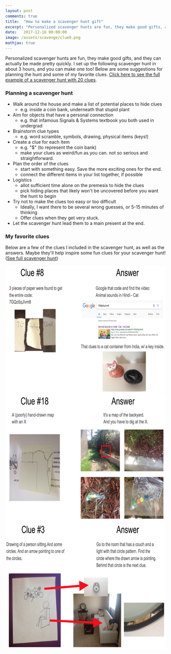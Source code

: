 ```yaml
---
layout: post
comments: true
title:  "How to make a scavenger hunt gift"
excerpt: "Personalized scavenger hunts are fun, they make good gifts, and they can actually be made pretty quickly. Here's some advice on how to make one, as well as a full example."
date:   2017-12-16 00:00:00
image: /assets/scavenge/clue8.png
mathjax: true
---
```


Personalized scavenger hunts are fun, they make good gifts, and they can actually be made pretty quickly. I set up the following scavenger hunt in about 3 hours, and you can make one too! Below are some suggestions for planning the hunt and some of my favorite clues. [Click here to see the full example of a scavenger hunt with 20 clues](https://docs.google.com/presentation/d/1lDsjwv3D6w5RII5HuMUvhD658uMgvG-6c6ajLu0YaWs/edit?usp=sharing).

### Planning a scavenger hunt
* Walk around the house and make a list of potential places to hide clues
	* e.g. inside a coin bank, underneath that stupid plant
* Aim for objects that have a personal connection
	* e.g. that infamous Signals & Systems textbook you both used in undergrad
* Brainstorm clue types
	* e.g. word scramble, symbols, drawing, physical items (keys!)
* Create a clue for each item
	* e.g. "$" (to represent the coin bank)
	* make your clues as weird/fun as you can. not so serious and straightforward.
* Plan the order of the clues
	* start with something easy. Save the more exciting ones for the end.
	* connect the different items in your list together, if possible
* Logistics
	* allot sufficient time alone on the premesis to hide the clues
	* pick hiding places that likely won't be uncovered before you want the hunt to begin
* Try not to make the clues too easy or too difficult
	* Ideally, I want there to be several wrong guesses, or 5-15 minutes of thinking
	* Offer clues when they get very stuck.
* Let the scavenger hunt lead them to a main present at the end.

### My favorite clues
Below are a few of the clues I included in the scavenger hunt, as well as the answers. Maybe they'll help inspire some fun clues for your scavenger hunt! ([See full scavenger hunt](https://docs.google.com/presentation/d/1lDsjwv3D6w5RII5HuMUvhD658uMgvG-6c6ajLu0YaWs/edit?usp=sharing))

<center><img src="/assets/scavenge/clue8.png" height="400"></center>



<center><img src="/assets/scavenge/clue18.png" height="400"></center>



<center><img src="/assets/scavenge/clue3.png" height="400"></center>
